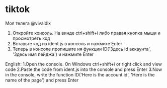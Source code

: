 # tiktok
Моя телега @vivaldix

1. Откройте консоль. На винде ctrl+shift+i либо правая кнопка мыши и просмотреть код
2. Вставьте код из ident.js в консоль и нажмите Enter
3. Теперь в консоле пропишите ия функции ID('Здесь id аккаунта', 'Здесь имя пейджа') и нажмите Enter



English:
1.Open the console. On Windows ctrl+shift+i or right click and view code
2.Paste the code from ident.js into the console and press Enter
3.Now in the console, write the function ID('Here is the account id', 'Here is the name of the page') and press Enter
